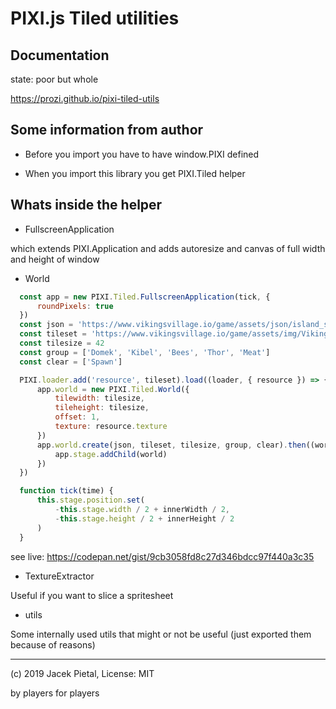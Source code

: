 # PIXI.js Tiled utilities

## Documentation

state: poor but whole

<https://prozi.github.io/pixi-tiled-utils>

## Some information from author

* Before you import you have to have window.PIXI defined

* When you import this library you get PIXI.Tiled helper

## Whats inside the helper

* FullscreenApplication

which extends PIXI.Application and adds autoresize
and canvas of full width and height of window

* World

```javascript
  const app = new PIXI.Tiled.FullscreenApplication(tick, {
      roundPixels: true
  })
  const json = 'https://www.vikingsvillage.io/game/assets/json/island_small_21.json'
  const tileset = 'https://www.vikingsvillage.io/game/assets/img/Viking3.png'
  const tilesize = 42
  const group = ['Domek', 'Kibel', 'Bees', 'Thor', 'Meat']
  const clear = ['Spawn']

  PIXI.loader.add('resource', tileset).load((loader, { resource }) => {
      app.world = new PIXI.Tiled.World({
          tilewidth: tilesize,
          tileheight: tilesize,
          offset: 1,
          texture: resource.texture
      })
      app.world.create(json, tileset, tilesize, group, clear).then((world) => {
          app.stage.addChild(world)
      })
  })

  function tick(time) {
      this.stage.position.set(
          -this.stage.width / 2 + innerWidth / 2,
          -this.stage.height / 2 + innerHeight / 2
      )
  }
```

see live: <https://codepan.net/gist/9cb3058fd8c27d346bdcc97f440a3c35>

* TextureExtractor

Useful if you want to slice a spritesheet

* utils

Some internally used utils that might or not be useful (just exported them because of reasons)

---

(c) 2019 Jacek Pietal, License: MIT

by players for players
